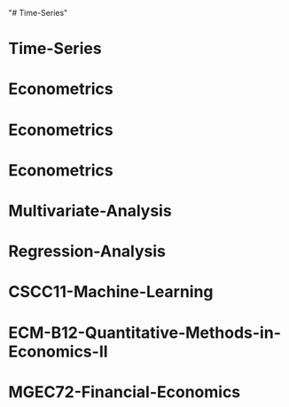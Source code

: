 "# Time-Series" 
# Time-Series
# Econometrics
# Econometrics
# Econometrics
# Multivariate-Analysis
# Regression-Analysis
# CSCC11-Machine-Learning
# ECM-B12-Quantitative-Methods-in-Economics-II
# MGEC72-Financial-Economics
